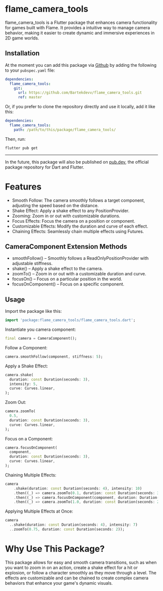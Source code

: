 # flame_camera_tools

flame_camera_tools is a Flutter package that enhances camera functionality for games built with Flame. It provides a intuitive way to manage camera behavior, making it easier to create dynamic and immersive experiences in 2D game worlds.

## Installation

At the moment you can add this package via [Github](https://github.com/Bartekdevv/flame_camera_tools.git) by adding the following to your `pubspec.yaml` file:

```yaml
dependencies:
  flame_camera_tools:
    git:
      url: https://github.com/Bartekdevv/flame_camera_tools.git
      ref: master
```

Or, if you prefer to clone the repository directly and use it locally, add it like this:
```yaml
dependencies:
  flame_camera_tools:
    path: /path/to/this/package/flame_camera_tools/
```
Then, run:

```sh
flutter pub get
```
---
In the future, this package will also be published on [pub.dev](https://pub.dev/), the official package repository for Dart and Flutter.

# Features
- Smooth Follow: The camera smoothly follows a target component, adjusting the speed based on the distance.
- Shake Effect: Apply a shake effect to any PositionProvider.
- Zooming: Zoom in or out with customizable durations.
- Focus Effects: Focus the camera on a position or component.
- Customizable Effects: Modify the duration and curve of each effect.
- Chaining Effects: Seamlessly chain multiple effects using Futures.
  
## CameraComponent Extension Methods
- smoothFollow() – Smoothly follows a ReadOnlyPositionProvider with adjustable stiffness.
- shake() – Apply a shake effect to the camera.
- zoomTo() – Zoom in or out with a customizable duration and curve.
- focusOn() – Focus on a particular position in the world.
- focusOnComponent() – Focus on a specific component.

## Usage

Import the package like this:

```dart
import 'package:flame_camera_tools/flame_camera_tools.dart';
```

Instantiate you camera component:

```dart
final camera = CameraComponent();
```

Follow a Component:

```dart
camera.smoothFollow(component, stiffness: 5);
```

Apply a Shake Effect:

```dart
camera.shake(
  duration: const Duration(seconds: 3),
  intensity: 5,
  curve: Curves.linear,
);
```

Zoom Out:

```dart
camera.zoomTo(
  0.5,
  duration: const Duration(seconds: 3),
  curve: Curves.linear,
);
```
Focus on a Component:

```dart
camera.focusOnComponent(
  component,
  duration: const Duration(seconds: 3),
  curve: Curves.linear,
);
```

Chaining Multiple Effects:

```dart
camera
    .shake(duration: const Duration(seconds: 4), intensity: 10)
    .then((_) => camera.zoomTo(0.1, duration: const Duration(seconds: 3)))
    .then((_) => camera.focusOnComponent(component, duration: Duration(seconds: 3)))
    .then((_) => camera.zoomTo(1.0, duration: const Duration(seconds: 2)));
```

Applying Multiple Effects at Once:

```dart
camera
  ..shake(duration: const Duration(seconds: 4), intensity: 7)
  ..zoomTo(0.75, duration: const Duration(seconds: 2));
```

# Why Use This Package?

This package allows for easy and smooth camera transitions, such as when you want to zoom in on an action, create a shake effect for a hit or explosion, or follow a character smoothly as they move through a level. The effects are customizable and can be chained to create complex camera behaviors that enhance your game's dynamic visuals.